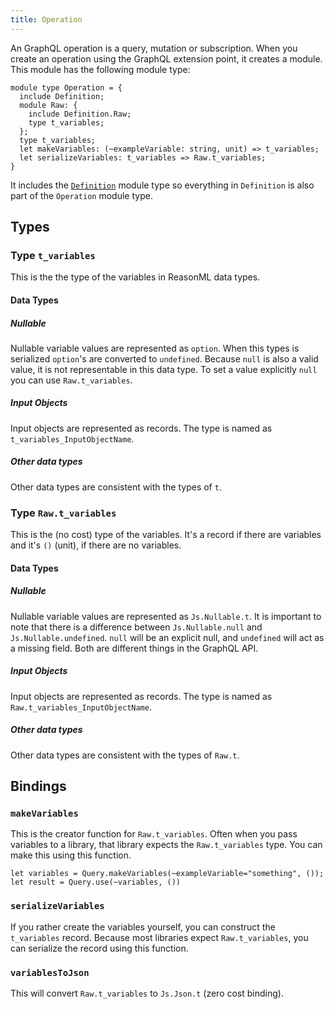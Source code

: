 ```yaml
---
title: Operation
---
```


An GraphQL operation is a query, mutation or subscription. When you create an
operation using the GraphQL extension point, it creates a module. This module
has the following module type:

```reason
module type Operation = {
  include Definition;
  module Raw: {
    include Definition.Raw;
    type t_variables;
  };
  type t_variables;
  let makeVariables: (~exampleVariable: string, unit) => t_variables;
  let serializeVariables: t_variables => Raw.t_variables;
}
```

It includes the [`Definition`](definition) module type so everything in
`Definition` is also part of the `Operation` module type.

## Types

### Type `t_variables`

This is the the type of the variables in ReasonML data types.

#### Data Types

##### Nullable

Nullable variable values are represented as `option`. When this types is
serialized `option`'s are converted to `undefined`. Because `null` is also a
valid value, it is not representable in this data type. To set a value
explicitly `null` you can use `Raw.t_variables`.

##### Input Objects

Input objects are represented as records. The type is named as
`t_variables_InputObjectName`.

##### Other data types

Other data types are consistent with the types of `t`.

### Type `Raw.t_variables`

This is the (no cost) type of the variables. It's a record if there are
variables and it's `()` (unit), if there are no variables.

#### Data Types

##### Nullable

Nullable variable values are represented as `Js.Nullable.t`. It is important to
note that there is a difference between `Js.Nullable.null` and
`Js.Nullable.undefined`. `null` will be an explicit null, and `undefined` will
act as a missing field. Both are different things in the GraphQL API.

##### Input Objects

Input objects are represented as records. The type is named as
`Raw.t_variables_InputObjectName`.

##### Other data types

Other data types are consistent with the types of `Raw.t`.

## Bindings

### `makeVariables`

This is the creator function for `Raw.t_variables`. Often when you pass
variables to a library, that library expects the `Raw.t_variables` type. You can
make this using this function.

```reason
let variables = Query.makeVariables(~exampleVariable="something", ());
let result = Query.use(~variables, ())
```

### `serializeVariables`

If you rather create the variables yourself, you can construct the `t_variables`
record. Because most libraries expect `Raw.t_variables`, you can serialize the
record using this function.

### `variablesToJson`

This will convert `Raw.t_variables` to `Js.Json.t` (zero cost binding).
